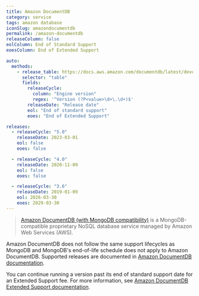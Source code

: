 ```yaml
---
title: Amazon DocumentDB
category: service
tags: amazon database
iconSlug: amazondocumentdb
permalink: /amazon-documentdb
releaseColumn: false
eolColumn: End of Standard Support
eoesColumn: End of Extended Support

auto:
  methods:
    - release_table: https://docs.aws.amazon.com/documentdb/latest/developerguide/docdb-version-support-dates.html
      selector: "table"
      fields:
        releaseCycle:
          column: "Engine version"
          regex: '^Version (?P<value>\d+\.\d+)$'
        releaseDate: "Release date"
        eol: "End of standard support"
        eoes: "End of Extended Support"

releases:
  - releaseCycle: "5.0"
    releaseDate: 2023-03-01
    eol: false
    eoes: false

  - releaseCycle: "4.0"
    releaseDate: 2020-11-09
    eol: false
    eoes: false

  - releaseCycle: "3.6"
    releaseDate: 2019-01-09
    eol: 2026-03-30
    eoes: 2029-03-30
---
```


> [Amazon DocumentDB (with MongoDB compatibility)](https://aws.amazon.com/documentdb/) is a MongoDB-compatible proprietary NoSQL database service
> managed by Amazon Web Services (AWS).

Amazon DocumentDB does not follow the same support lifecycles as MongoDB and MongoDB's end-of-life schedule does not apply to Amazon DocumentDB.
Supported releases are documented in [Amazon DocumentDB documentation](https://docs.aws.amazon.com/documentdb/latest/developerguide/docdb-version-support-dates.html).

You can continue running a version past its end of standard support date for an Extended Support fee.
For more information, see [Amazon DocumentDB Extended Support documentation](https://docs.aws.amazon.com/documentdb/latest/developerguide/extended-support.html).

